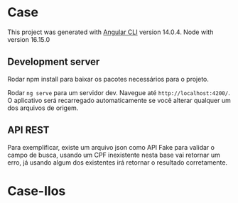 # Case

This project was generated with [Angular CLI](https://github.com/angular/angular-cli) version 14.0.4.
Node with version 16.15.0

## Development server

Rodar npm install para baixar os pacotes necessários para o projeto.

Rodar `ng serve` para um servidor dev. Navegue até `http://localhost:4200/`. O aplicativo será recarregado automaticamente se você alterar qualquer um dos arquivos de origem.

## API REST

Para exemplificar, existe um arquivo json como API Fake para validar o campo de busca, usando um CPF inexistente nesta base vai retornar um erro, já usando algum dos existentes irá retornar o resultado corretamente.

# Case-Ilos
